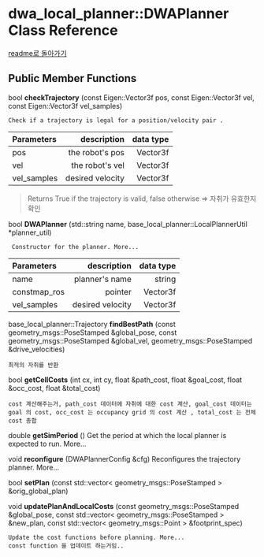 # dwa_local_planner::DWAPlanner Class Reference

[readme로 돌아가기](readme.md)

## Public Member Functions
bool __checkTrajectory__ (const Eigen::Vector3f pos, const Eigen::Vector3f vel, const Eigen::Vector3f vel_samples)


    Check if a trajectory is legal for a position/velocity pair . 
|   Parameters	 |   description	| data type|
|:---------------|---------------:  |---------:|
| pos            |the robot's pos   |Vector3f  |
|vel             |the robot's vel   |Vector3f  |
|vel_samples   	 |desired velocity  |Vector3f  |

>Returns True if the trajectory is valid, false otherwise => 자취가 유효한지 확인

 
bool __DWAPlanner__ (std::string name, base_local_planner::LocalPlannerUtil *planner_util)
 	
     Constructor for the planner. More...
|   Parameters	    |   description	    | data type     |
|:---------------   |---------------:   |---------:     |
|name               |planner's name     |string         |
|constmap_ros       |pointer            |Vector3f       |
|vel_samples   	    |desired velocity   |Vector3f       |


base_local_planner::Trajectory 	__findBestPath__ (const geometry_msgs::PoseStamped &global_pose, const geometry_msgs::PoseStamped &global_vel, geometry_msgs::PoseStamped &drive_velocities)
 	
    최적의 자취를 반환
 
bool 	__getCellCosts__ (int cx, int cy, float &path_cost, float &goal_cost, float &occ_cost, float &total_cost)
    
    cost 계산해주는거, path_cost 데이터에 자취에 대한 cost 계산, goal_cost 데이터는 goal 의 cost, occ_cost 는 occupancy grid 의 cost 계산 , total_cost 는 전체 cost 총합
 
double 	__getSimPeriod__ ()
 	Get the period at which the local planner is expected to run. More...
 
void 	__reconfigure__ (DWAPlannerConfig &cfg)
 	Reconfigures the trajectory planner. More...
 
bool 	__setPlan__ (const std::vector< geometry_msgs::PoseStamped > &orig_global_plan)
 
void 	__updatePlanAndLocalCosts__ (const geometry_msgs::PoseStamped &global_pose, const std::vector< geometry_msgs::PoseStamped > &new_plan, const std::vector< geometry_msgs::Point > &footprint_spec)
 	
    Update the cost functions before planning. More...
    const function 을 업데이트 하는거임.. 
